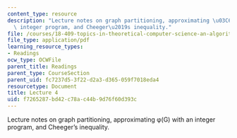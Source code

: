 ```yaml
---
content_type: resource
description: "Lecture notes on graph partitioning, approximating \u03C6(G) with an\
  \ integer program, and Cheeger\u2019s inequality."
file: /courses/18-409-topics-in-theoretical-computer-science-an-algorithmists-toolkit-fall-2009/f7265287bd42c78ac44b9d76f60d393c_MIT18_409F09_spiel_lec4.pdf
file_type: application/pdf
learning_resource_types:
- Readings
ocw_type: OCWFile
parent_title: Readings
parent_type: CourseSection
parent_uid: fc7237d5-3f22-d2a3-d365-059f7018eda4
resourcetype: Document
title: Lecture 4
uid: f7265287-bd42-c78a-c44b-9d76f60d393c
---
```

Lecture notes on graph partitioning, approximating φ(G) with an integer program, and Cheeger’s inequality.

